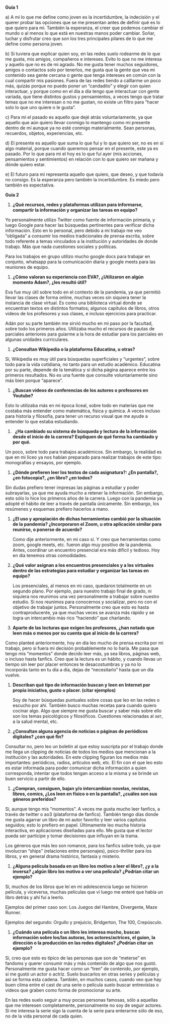 ﻿
**Guía 1**

a) A mi lo que me define como joven es la incertidumbre, la indecisión y el querer probar las opciones que se me presentan antes de definir qué es lo que quiero para mi. También la esperanza, el creer que podemos cambiar el mundo o al menos lo que está en nuestras manos poder cambiar. Soñar, luchar y disfrutar creo que son los tres principales pilares de lo que me define como persona joven.

b) Si tuviera que explicar quien soy, en las redes suelo rodearme de lo que me gusta, mis amigos, compañeros e intereses. Evito lo que no me interesa y aquello que no es de mi agrado. No me gusta tener muchos seguidores, amigos o contactos solo por tenerlos, me gusta que la gente que vea mi contenido sea gente cercana o gente que tenga intereses en común con la cual compartir mis pasiones. Fuera de las redes tiendo a calllarme un poco más, quizás porque no puedo poner un “candadito” y elegir con quien interactuar, y porque como en el día a día tengo que interactuar con gente variada, que tiene distintos gustos y pensamientos, a veces tengo que tratar temas que no me interesan o no me gustan, no existe un filtro para “hacer solo lo que uno quiere o le gusta”.

c) Para mi el pasado es aquello que dejé atrás voluntariamente, ya que aquello que aún quiero llevar conmigo lo mantengo como mi presente dentro de mí aunque ya no esté conmigo materialmente. Sean personas, recuerdos, objetos, experiencias, etc.

d) El presente es aquello que suma lo que fui y lo que quiero ser, no es en sí algo material, porque cuando queremos pensar en el presente, este ya es pasado. Por lo que para mi el hoy es lo que fuí ayer (mis acciones, pensamientos y sentimientos) en relación con lo que quiero ser mañana y dónde quiero estar.

e) El futuro para mi representa aquello que quiero, que deseo, y que todavía no consigo. Es la esperanza pero también la incertidumbre. Es miedo pero también es expectativa.

**Guía 2**

1) **¿Qué recursos, redes y plataformas utilizan para informarse, compartir la información y organizar las tareas en equipo?** 

Yo personalmente utilizo Twitter como fuente de información primaria, y luego Google para hacer las búsquedas pertinentes para verificar dicha información. Esto en lo personal, pero debido a mi trabajo me veo “obligada” a consumir los medios tradicionales de prensa escrita, sobre todo referente a temas vinculados a la institución y autoridades de donde trabajo. Más que nada cuestiones sociales y políticas. 

Para los trabajos en grupo utilizo mucho google docs para trabajar en conjunto, whatsapp para la comunicación diaria y google meets para las reuniones de equipo.

1) **¿Cómo valoran su experiencia con EVA?, ¿Utilizaron en algún momento Adam?, ¿les resultó útil?** 

Eva fue muy útil sobre todo en el contexto de la pandemia, ya que permitió llevar las clases de forma online, muchas veces sin siquiera tener la instancia de clase virtual. Es como una biblioteca virtual donde se encuentran textos en distintos formatos; algunos capítulos de libros, otros videos de los profesores y sus clases, e incluso ejercicios para practicar. 

Adán por su parte también me sirvió mucho en mi paso por la facultad, sobre todo los primeros años. Utilizaba mucho el recursos de pautas de parciales anteriores para guiarme a la hora de estudiar para los parciales en algunas unidades curriculares.

1) **¿Consultan Wikipedia o la plataforma Educatina, u otras?**

Si, Wikipedia es muy útil para búsquedas superficiales y “urgentes”, sobre todo para la vida cotidiana, no tanto para un estudio académico. Educatina por su parte, depende de la temática y sí dicha página aparece entre los primeros resultados. No es una fuente que consulte voluntariamente sino más bien porque “aparece”.

1) **¿Buscan videos de conferencias de los autores o profesores en Youtube?**

Esto lo utilizaba más en mi época liceal, sobre todo en materias que me costaba más entender como matemática, física y química. A veces incluso para historia y filosofía, para tener un recurso visual que me ayude a entender lo que estaba estudiando.

1) ` `**¿Ha cambiado su sistema de búsqueda y lectura de la información desde el inicio de la carrera? Expliquen de qué forma ha cambiado y por qué.**

Un poco, sobre todo para trabajos académicos. Sin embargo, la realidad es que en mi liceo ya nos habían preparado para realizar trabajos de este tipo: monografías y ensayos, por ejemplo. 

1) **¿Dónde prefieren leer los textos de cada asignatura?: ¿En pantalla?, ¿en fotocopia?, ¿en libro? ¿en todos?**  

Sin dudas prefiero tener impresas las páginas a estudiar y poder subrayarlas, ya que me ayuda mucho a retener la información. Sin embargo, esto sólo lo hice los primeros años de la carrera. Luego con la pandemia ya adopté el hábito de leer a través de pantalla únicamente. Sin embargo, los resúmenes y esquemas prefiero hacerlos a mano.

1) **¿El uso y apropiación de dichas herramientas cambió por la situación de la pandemia? ¿Incorporaron el Zoom, u otra aplicación similar para reunirse, o ponerse de acuerdo?**

   Como dije anteriormente, en mi caso sí. Y creo que herramientas como zoom, google meets, etc. fueron algo muy positivo de la pandemia. Antes, coordinar un encuentro presencial era más difícil y tedioso. Hoy en día tenemos otras comodidades.

1) **¿Qué valor asignan a los encuentros presenciales y a los virtuales dentro de las estrategias para estudiar y organizar las tareas en equipo?**

   Los presenciales, al menos en mi caso, quedaron totalmente en un segundo plano. Por ejemplo, para nuestro trabajo final de grado, ni siquiera nos reunimos una vez personalmente a trabajar sobre nuestro estudio. Si nos reunimos para conocernos y socializar, pero no con el objetivo de trabajar juntos. Personalmente creo que esto es hasta contraproducente, ya que muchas veces se avanza más rápido y se logra un intercambio más rico “haciendo” que charlando. 

1) **Aparte de las lecturas que exigen los profesores, ¿han notado que leen más o menos por su cuenta que al inicio de la carrera?** 

Como planteé anteriormente, hoy en día leo mucho de prensa escrita por mi trabajo, pero si fuera mi decisión probablemente no lo haría. Me pasa que tengo mis “momentos” donde decido leer más, ya sea libros, páginas web, o incluso hasta fanfics. Creo que la lectura es un hábito, y cuando llevas un tiempo sin leer por placer entonces te desacostumbras y ya no lo incorporás tanto en tu día a día, dejas de “necesitarlo” hasta que un día vuelve.

1) **Describan qué tipo de información buscan y leen en Internet por propia iniciativa, gusto o placer. (citar ejemplos)**

   Soy de hacer búsquedas puntuales sobre cosas que leo en las redes o escucho por ahí. También busco muchas recetas para cuando quiero cocinar algo. Algo que siempre me gusta buscar y saber más sobre ello son los temas psicológicos y filosóficos. Cuestiones relacionadas al *ser*, a la salud mental, etc.

1) **¿Consultan alguna agencia de noticias o páginas de periódicos digitales? ¿con qué fin?**

Consultar no, pero leo un boletín al que estoy suscripta por el trabajo donde me llega un clipping de noticias de todos los medios que mencionan a la institución y las autoridades. En este clipping figuran los medios más importantes: periódicos, radios, artículos web, etc. El fin con el que leo esto es estar informada para poder comunicar dicha información a quien corresponda, intentar que todos tengan acceso a la misma y se brinde un buen servicio a partir de ello.

1) **¿Compran, consiguen, bajan y/o intercambian novelas, revistas, libros, comics, ¿Los leen en físico o en la pantalla?, ¿cuáles son sus géneros preferidos?**

Si, aunque tengo mis “momentos”. A veces me gusta mucho leer fanfics, a través de twitter o ao3 (plataforma de fanfics). También tengo días donde me gusta agarrar un libro de mi autor favorito y leer varios capítulos seguidos; esto lo prefiero en papel. Últimamente leo mucha historia interactiva, en aplicaciones diseñadas para ello. Me gusta que el lector pueda ser partícipe y tomar decisiones que influyan en la trama. 

Los géneros que más leo son romance, para los fanfics sobre todo, ya que involucran “ships” (relaciones entre personajes), psico-thriller para los libros, y en general drama histórico, fantasía y misterio. 

1) **¿Alguna película basada en un libro los motivo a leer el libro?, ¿y a la inversa? ¿algún libro los motivo a ver una película? ¿Podrían citar un ejemplo?**

Si, muchos de los libros que leí en mi adolescencia luego se hicieron película, y viceversa, muchas películas que ví luego me enteré que había un libro detrás y ahí fuí a leerlo.

Ejemplos del primer caso son: Los Juegos del Hambre, Divergente, Maze Runner. 

Ejemplos del segundo: Orgullo y prejuicio, Bridgerton, The 100, Crepúsculo.

1) **¿Cuándo una película o un libro les interesa mucho, buscan información sobre los/las autoras, los actores/actrices, el guion, la dirección o la producción en las redes digitales? ¿Podrían citar un ejemplo?**

Si, creo que esto es típico de las personas que son de “meterse” en fandoms y querer consumir más y más contenido de algo que nos gustó. Personalmente me gusta hacer como un “tren” de contenido, por ejemplo, si me gustó un actor o actríz. Suelo buscarlos en otras series y películas y así se forma esta cadena. También, en muchos casos, cuando veo que hay buen clima entre el cast de una serie o película suelo buscar entrevistas o videos que graben como forma de promocionar su arte. 

En las redes suelo seguir a muy pocas personas famosas, sólo a aquellas que me interesen completamente, personalmente no soy de seguir actores. Si me interesa la serie sigo la cuenta de la serie para enterarme sólo de eso, no de la vida personal de cada quien. 
